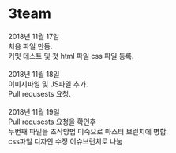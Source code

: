 # 3team
2018년 11월 17일<br />
처음 파일 만듬.<br />
커밋 테스트 및 첫 html 파일 css 파일 등록.<br /><br />
2018년 11월 18일<br />
이미지파일 및 JS파일 추가.<br />
Pull requsests 요청.<br /><br />
2018년 11월 19일<br />
Pull requsests 요청을 확인후 <br />
두번째 파일을 조작방법 미숙으로 마스터 브런치에 병합.<br />
css파일 디자인 수정 이슈브런치로 나눔<br /><br />
